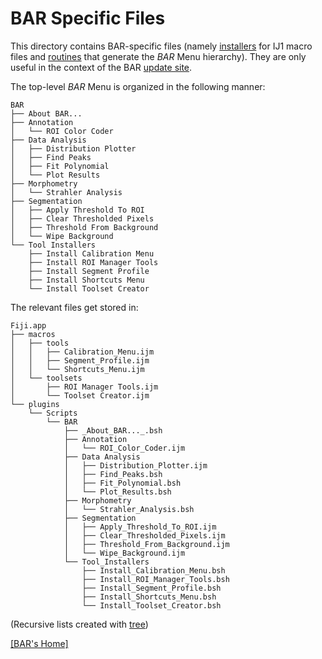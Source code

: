 # BAR Specific Files

This directory contains BAR-specific files (namely [installers](./installers/) for IJ1 macro files 
and [routines](./linkToFiji.sh) that generate the _BAR_ Menu hierarchy). They are only useful in the
context of the BAR [update site](http://sites.imagej.net/Tiago/).

The top-level _BAR_ Menu is organized in the following manner:

    BAR
    ├── About BAR...
    ├── Annotation
    │   └── ROI Color Coder
    ├── Data Analysis
    │   ├── Distribution Plotter
    │   ├── Find Peaks
    │   ├── Fit Polynomial
    │   └── Plot Results
    ├── Morphometry
    │   └── Strahler Analysis
    ├── Segmentation
    │   ├── Apply Threshold To ROI
    │   ├── Clear Thresholded Pixels
    │   ├── Threshold From Background
    │   └── Wipe Background
    └── Tool Installers
        ├── Install Calibration Menu
        ├── Install ROI Manager Tools
        ├── Install Segment Profile
        ├── Install Shortcuts Menu
        └── Install Toolset Creator


The relevant files get stored in:

    Fiji.app
    ├── macros
    │   ├── tools
    │   │   ├── Calibration_Menu.ijm
    │   │   ├── Segment_Profile.ijm
    │   │   └── Shortcuts_Menu.ijm
    │   └── toolsets
    │       ├── ROI Manager Tools.ijm
    │       └── Toolset Creator.ijm
    └── plugins
        └── Scripts
            └── BAR
                ├── _About_BAR..._.bsh
                ├── Annotation
                │   └── ROI_Color_Coder.ijm
                ├── Data Analysis
                │   ├── Distribution_Plotter.ijm
                │   ├── Find_Peaks.bsh
                │   ├── Fit_Polynomial.bsh
                │   └── Plot_Results.bsh
                ├── Morphometry
                │   └── Strahler_Analysis.bsh
                ├── Segmentation
                │   ├── Apply_Threshold_To_ROI.ijm
                │   ├── Clear_Thresholded_Pixels.ijm
                │   ├── Threshold_From_Background.ijm
                │   └── Wipe_Background.ijm
                └── Tool_Installers
                    ├── Install_Calibration_Menu.bsh
                    ├── Install_ROI_Manager_Tools.bsh
                    ├── Install_Segment_Profile.bsh
                    ├── Install_Shortcuts_Menu.bsh
                    └── Install_Toolset_Creator.bsh


(Recursive lists created with [tree](http://mama.indstate.edu/users/ice/tree/))

[ [BAR's Home] ](../README.md#scripts)